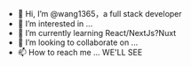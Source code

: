 - 👋 Hi, I’m @wang1365，a full stack developer
- 👀 I’m interested in ...
- 🌱 I’m currently learning React/NextJs?Nuxt
- 💞️ I’m looking to collaborate on ...
- 📫 How to reach me ... WE'LL SEE

<!---
wang1365/wang1365 is a ✨ special ✨ repository because its `README.md` (this file) appears on your GitHub profile.
You can click the Preview link to take a look at your changes.
--->
